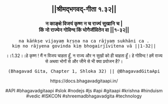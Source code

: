 <center><h2>||श्रीमद्‍भगवद्‍-गीता १.३२||</h2>
<h3>न काङ्क्षे विजयं कृष्ण न च राज्यं सुखानि च |<br/>किं नो राज्येन गोविन्द किं भोगैर्जीवितेन वा ||१-३२||</h3>
<pre>na kāṅkṣe vijayaṃ kṛṣṇa na ca rājyaṃ sukhāni ca .<br/>kiṃ no rājyena govinda kiṃ bhogairjīvitena vā ||1-32||</pre>
<p>।।1.32।।हे कृष्ण ! मैं न विजय चाहता हूँ, न राज्य और न सुखों को ही चाहता हूँ। हे गोविन्द ! हमें राज्य से अथवा भोगों से और जीने से भी क्या प्रयोजन है?।</p>
<pre>(Bhagavad Gita, Chapter 1, Shloka 32) || @BhagavadGitaApi</pre><p>https://docs.bhagavadgitaapi.in/</p><p>#API #bhagavadgitaapi #slok #nodejs #js #api #gitaapi #krishna #hinduism #vedic #ISKCON #shreemadbhagavadgita #technology</p></center>